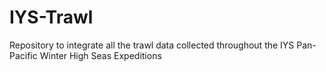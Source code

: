 # IYS-Trawl
Repository to integrate all the trawl data collected throughout the IYS Pan-Pacific Winter High Seas Expeditions
